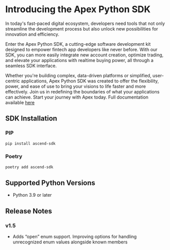 # Introducing the Apex Python SDK

In today's fast-paced digital ecosystem, developers need tools that not only streamline the development process but also unlock new possibilities for innovation and efficiency.

Enter the Apex Python SDK, a cutting-edge software development kit designed to empower fintech app developers like never before.
With our SDK, you can more easily integrate new account creation, optimize trading, and elevate your applications with realtime buying power, all through a seamless SDK interface.

Whether you're building complex, data-driven platforms or simplified, user-centric applications, Apex Python SDK was created to offer the flexibility, power, and ease of use to bring your visions to life faster and more effectively.
Join us in redefining the boundaries of what your applications can achieve.
Start your journey with Apex today. Full documentation available [here][apex-fintech-solutions-sdk-v1-python]

[apex-fintech-solutions-sdk-v1-python]: https://developer.apexclearing.com/apex-fintech-solutions/docs/sdk-python

## SDK Installation

### PIP

```bash
pip install ascend-sdk
```

### Poetry

```bash
poetry add ascend-sdk
```

## Supported Python Versions

- Python 3.9 or later

## Release Notes

### v1.5
- Adds “open” enum support. Improving options for handling unrecognized enum values alongside known members
